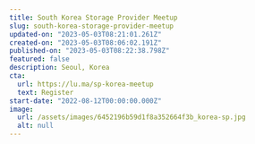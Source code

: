 ```yaml
---
title: South Korea Storage Provider Meetup
slug: south-korea-storage-provider-meetup
updated-on: "2023-05-03T08:21:01.261Z"
created-on: "2023-05-03T08:06:02.191Z"
published-on: "2023-05-03T08:22:38.798Z"
featured: false
description: Seoul, Korea
cta:
  url: https://lu.ma/sp-korea-meetup
  text: Register
start-date: "2022-08-12T00:00:00.000Z"
image:
  url: /assets/images/6452196b59d1f8a352664f3b_korea-sp.jpg
  alt: null
---
```

